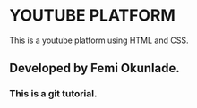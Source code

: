 # YOUTUBE PLATFORM

This is a youtube platform using HTML and CSS.

## Developed by Femi Okunlade.

### This is a git tutorial.
